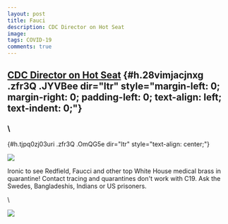 ```yaml
---
layout: post
title: Fauci
description: CDC Director on Hot Seat
image: 
tags: COVID-19
comments: true
---
```


[CDC Director on Hot Seat](https://www.google.com/url?q=https%3A%2F%2Fjustthenews.com%2Fpolitics-policy%2Fcoronavirus%2Fdeborah-birx-reportedly-cant-trust-covid-19-numbers-robert-redfields&sa=D&sntz=1&usg=AFQjCNH1KWslpJpV22K0bZFDCgsozu8Nrw) {#h.28vimjacjnxg .zfr3Q .JYVBee dir="ltr" style="margin-left: 0; margin-right: 0; padding-left: 0; text-align: left; text-indent: 0;"}
------------------------------------------------------------------------------------------------------------------------------------------------------------------------------------------------------------------------------------------------

### \
 {#h.tjpq0zj03uri .zfr3Q .OmQG5e dir="ltr" style="text-align: center;"}

[![](https://lh5.googleusercontent.com/S1FzdnZ6IDAPCZC0HSE9_go9EnU6tlQyFspTZNB9ff4jzIcf1LsFCM4JkF8AC5_3SBP7MoNkM_5fPFqn7WXsw7fTBu5ohXZO_elJvAqgzfzg19HbVTo=w1280)](https://www.google.com/url?q=https%3A%2F%2Fredcap.med.usc.edu%2Fsurveys%2F%3Fs%3DJ7KEL4YTKT&sa=D&sntz=1&usg=AFQjCNGgmJPVlIxKzdq9Pd16K5HC0kstRQ)

Ironic to see Redfield, Faucci and other top White House medical brass
in quarantine! Contact tracing and quarantines don't work with C19. Ask
the Swedes, Bangladeshis, Indians or US prisoners.

\

![](https://lh5.googleusercontent.com/QLGbQ1s09xor616xNaWEUHmDp142fNDCSeQRFWfRILtg0tunKcatE17rXezcQo3dkeGN3VhkDzaBq-XHleamPIxFlhmV63TuVu8GvfH_Hk7YKfLNsN4=w1280)
